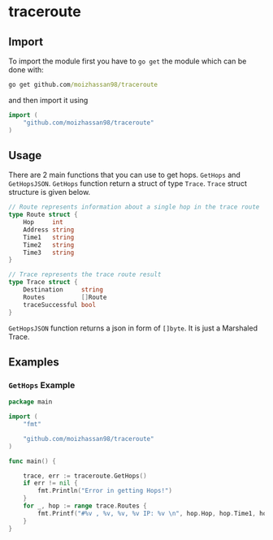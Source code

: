 # traceroute
 
## Import

To import the module first you have to `go get` the module which can be done with:

```cmd
go get github.com/moizhassan98/traceroute

```

and then import it using

```go
import (
    "github.com/moizhassan98/traceroute"
)
```

## Usage

There are 2 main functions that you can use to get hops. `GetHops` and `GetHopsJSON`.
`GetHops` function return a struct of type `Trace`.
`Trace` struct structure is given below.

```go
// Route represents information about a single hop in the trace route
type Route struct {
	Hop     int
	Address string
	Time1   string
	Time2   string
	Time3   string
}

// Trace represents the trace route result
type Trace struct {
	Destination     string
	Routes          []Route
	traceSuccessful bool
}
```
`GetHopsJSON` function returns a json in form of `[]byte`. It is just a Marshaled Trace.


## Examples

### `GetHops` Example

```go
package main

import (
	"fmt"

	"github.com/moizhassan98/traceroute"
)

func main() {

	trace, err := traceroute.GetHops()
	if err != nil {
		fmt.Println("Error in getting Hops!")
	}
	for _, hop := range trace.Routes {
		fmt.Printf("#%v , %v, %v, %v IP: %v \n", hop.Hop, hop.Time1, hop.Time2, hop.Time3, hop.Address)
	}
}
```